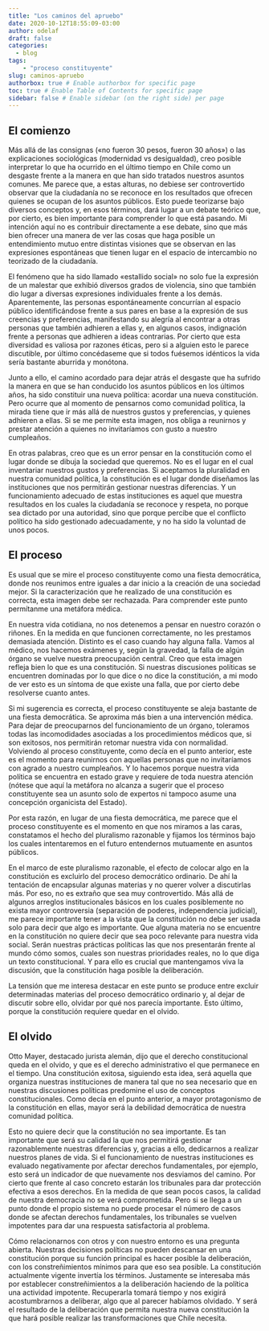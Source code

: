 ```yaml
---
title: "Los caminos del apruebo"
date: 2020-10-12T18:55:09-03:00
author: odelaf
draft: false
categories:
  - blog
tags:
    - "proceso constituyente"
slug: caminos-apruebo
authorbox: true # Enable authorbox for specific page
toc: true # Enable Table of Contents for specific page
sidebar: false # Enable sidebar (on the right side) per page  
---
```


## El comienzo

Más allá de las consignas («no fueron 30 pesos, fueron 30 años») o las explicaciones sociológicas (modernidad vs desigualdad), creo posible interpretar lo que ha ocurrido en el último tiempo en Chile como un desgaste frente a la manera en que han sido tratados nuestros asuntos comunes. Me parece que, a estas alturas, no debiese ser controvertido observar que la ciudadanía no se reconoce en los resultados que ofrecen quienes se ocupan de los asuntos públicos. Esto puede teorizarse bajo diversos conceptos y, en esos términos, dará lugar a un debate teórico que, por cierto, es bien importante para comprender lo que está pasando. Mi intención aquí no es contribuir directamente a ese debate, sino que más bien ofrecer una manera de ver las cosas que haga posible un entendimiento mutuo entre distintas visiones que se observan en las expresiones espontáneas que tienen lugar en el espacio de intercambio no teorizado de la ciudadanía.

El fenómeno que ha sido llamado «estallido social» no solo fue la expresión de un malestar que exhibió diversos grados de violencia, sino que también dio lugar a diversas expresiones individuales frente a los demás. Aparentemente, las personas espontáneamente concurrían al espacio público identificándose frente a sus pares en base a la expresión de sus creencias y preferencias, manifestando su alegría al encontrar a otras personas que también adhieren a ellas y, en algunos casos, indignación frente a personas que adhieren a ideas contrarias. Por cierto que esta diversidad es valiosa por razones éticas, pero si a alguien esto le parece discutible, por último concédaseme que si todos fuésemos idénticos la vida sería bastante aburrida y monótona.

Junto a ello, el camino acordado para dejar atrás el desgaste que ha sufrido la manera en que se han conducido los asuntos públicos en los últimos años, ha sido constituir una nueva política: acordar una nueva constitución. Pero ocurre que al momento de pensarnos como comunidad política, la mirada tiene que ir más allá de nuestros gustos y preferencias, y quienes adhieren a ellas. Si se me permite esta imagen, nos obliga a reunirnos y prestar atención a quienes no invitaríamos con gusto a nuestro cumpleaños.

En otras palabras, creo que es un error pensar en la constitución como el lugar donde se dibuja la sociedad que queremos. No es el lugar en el cual inventariar nuestros gustos y preferencias. Si aceptamos la pluralidad en nuestra comunidad política, la constitución es el lugar donde diseñamos las instituciones que nos permitirán gestionar nuestras diferencias. Y un funcionamiento adecuado de estas instituciones es aquel que muestra resultados en los cuales la ciudadanía se reconoce y respeta, no porque sea dictado por una autoridad, sino que porque percibe que el conflicto político ha sido gestionado adecuadamente, y no ha sido la voluntad de unos pocos.

## El proceso

Es usual que se mire el proceso constituyente como una fiesta democrática, donde nos reunimos entre iguales a dar inicio a la creación de una sociedad mejor. Si la caracterización que he realizado de una constitución es correcta, esta imagen debe ser rechazada. Para comprender este punto permítanme una metáfora médica.

En nuestra vida cotidiana, no nos detenemos a pensar en nuestro corazón o riñones. En la medida en que funcionen correctamente, no les prestamos demasiada atención. Distinto es el caso cuando hay alguna falla. Vamos al médico, nos hacemos exámenes y, según la gravedad, la falla de algún órgano se vuelve nuestra preocupación central. Creo que esta imagen refleja bien lo que es una constitución. Si nuestras discusiones políticas se encuentren dominadas por lo que dice o no dice la constitución, a mi modo de ver esto es un síntoma de que existe una falla, que por cierto debe resolverse cuanto antes.

Si mi sugerencia es correcta, el proceso constituyente se aleja bastante de una fiesta democrática. Se aproxima más bien a una intervención médica. Para dejar de preocuparnos del funcionamiento de un órgano, toleramos todas las incomodidades asociadas a los procedimientos médicos que, si son exitosos, nos permitirán retomar nuestra vida con normalidad. Volviendo al proceso constituyente, como decía en el punto anterior, este es el momento para reunirnos con aquellas personas que no invitaríamos con agrado a nuestro cumpleaños. Y lo hacemos porque nuestra vida política se encuentra en estado grave y requiere de toda nuestra atención (nótese que aquí la metáfora no alcanza a sugerir que el proceso constituyente sea un asunto solo de expertos ni tampoco asume una concepción organicista del Estado).

Por esta razón, en lugar de una fiesta democrática, me parece que el proceso constituyente es el momento en que nos miramos a las caras, constatamos el hecho del pluralismo razonable y fijamos los términos bajo los cuales intentaremos en el futuro entendernos mutuamente en asuntos públicos.

En el marco de este pluralismo razonable, el efecto de colocar algo en la constitución es excluirlo del proceso democrático ordinario. De ahí la tentación de encapsular algunas materias y no querer volver a discutirlas más. Por eso, no es extraño que sea muy controvertido. Más allá de algunos arreglos institucionales básicos en los cuales posiblemente no exista mayor controversia (separación de poderes, independencia judicial), me parece importante tener a la vista que la constitución no debe ser usada solo para decir que algo es importante. Que alguna materia no se encuentre en la constitución no quiere decir que sea poco relevante para nuestra vida social. Serán nuestras prácticas políticas las que nos presentarán frente al mundo cómo somos, cuales son nuestras prioridades reales, no lo que diga un texto constitucional. Y para ello es crucial que mantengamos viva la discusión, que la constitución haga posible la deliberación.

La tensión que me interesa destacar en este punto se produce entre excluir determinadas materias del proceso democrático ordinario y, al dejar de discutir sobre ello, olvidar por qué nos parecía importante. Esto último, porque la constitución requiere quedar en el olvido.

## El olvido

Otto Mayer, destacado jurista alemán, dijo que el derecho constitucional queda en el olvido, y que es el derecho administrativo el que permanece en el tiempo. Una constitución exitosa, siguiendo esta idea, será aquella que organiza nuestras instituciones de manera tal que no sea necesario que en nuestras discusiones políticas predomine el uso de conceptos constitucionales. Como decía en el punto anterior, a mayor protagonismo de la constitución en ellas, mayor será la debilidad democrática de nuestra comunidad política.

Esto no quiere decir que la constitución no sea importante. Es tan importante que será su calidad la que nos permitirá gestionar razonablemente nuestras diferencias y, gracias a ello, dedicarnos a realizar nuestros planes de vida. Si el funcionamiento de nuestras instituciones es evaluado negativamente por afectar derechos fundamentales, por ejemplo, esto será un indicador de que nuevamente nos desviamos del camino. Por cierto que frente al caso concreto estarán los tribunales para dar protección efectiva a esos derechos. En la medida de que sean pocos casos, la calidad de nuestra democracia no se verá comprometida. Pero si se llega a un punto donde el propio sistema no puede procesar el número de casos donde se afectan derechos fundamentales, los tribunales se vuelven impotentes para dar una respuesta satisfactoria al problema.

Cómo relacionarnos con otros y con nuestro entorno es una pregunta abierta. Nuestras decisiones políticas no pueden descansar en una constitución porque su función principal es hacer posible la deliberación, con los constreñimientos mínimos para que eso sea posible. La constitución actualmente vigente invertía los términos. Justamente se interesaba más por establecer constreñimientos a la deliberación haciendo de la política una actividad impotente. Recuperarla tomará tiempo y nos exigirá acostumbrarnos a deliberar, algo que al parecer habíamos olvidado. Y será el resultado de la deliberación que permita nuestra nueva constitución la que hará posible realizar las transformaciones que Chile necesita.

